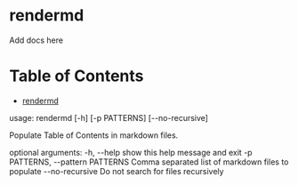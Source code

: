 # rendermd

Add docs here

[//]: # (start:toc)
Table of Contents
=================
- [rendermd](#rendermd)

[//]: # (end)

[//]: # (start:shell`python -m rendermd.command_line --help`)
usage: rendermd [-h] [-p PATTERNS] [--no-recursive]

Populate Table of Contents in markdown files.

optional arguments:
  -h, --help            show this help message and exit
  -p PATTERNS, --pattern PATTERNS
                        Comma separated list of markdown files to populate
  --no-recursive        Do not search for files recursively

[//]: # (end)
